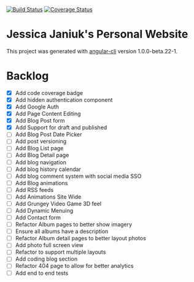 [![Build Status](https://travis-ci.org/janiukjf/JessicaJaniuk.svg?branch=master)](https://travis-ci.org/janiukjf/JessicaJaniuk) [![Coverage Status](https://coveralls.io/repos/github/janiukjf/JessicaJaniuk/badge.svg?branch=master)](https://coveralls.io/github/janiukjf/JessicaJaniuk?branch=master)

# Jessica Janiuk's Personal Website

This project was generated with [angular-cli](https://github.com/angular/angular-cli) version 1.0.0-beta.22-1.

# Backlog
- [x] Add code coverage badge
- [x] Add hidden authentication component
- [x] Add Google Auth
- [x] Add Page Content Editing
- [x] Add Blog Post form
- [x] Add Support for draft and published
- [ ] Add Blog Post Date Picker
- [ ] Add post versioning
- [ ] Add Blog List page
- [ ] Add Blog Detail page
- [ ] Add blog navigation
- [ ] Add blog history calendar
- [ ] Add blog comment system with social media SSO
- [ ] Add Blog animations
- [ ] Add RSS feeds
- [ ] Add Animations Site Wide
- [ ] Add Grungey Video Game 3D feel
- [ ] Add Dynamic Menuing
- [ ] Add Contact form
- [ ] Refactor Album pages to better show imagery
- [ ] Ensure all albums have a description
- [ ] Refactor Album detail pages to better layout photos
- [ ] Add photo full screen view
- [ ] Refactor to support multiple layouts
- [ ] Add coding blog section
- [ ] Refactor 404 page to allow for better analytics
- [ ] Add end to end tests
